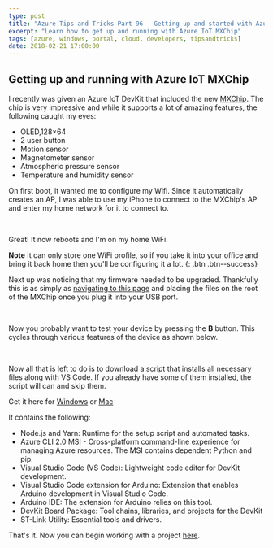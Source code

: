 ```yaml
---
type: post
title: "Azure Tips and Tricks Part 96 - Getting up and started with Azure IoT MXChip"
excerpt: "Learn how to get up and running with Azure IoT MXChip"
tags: [azure, windows, portal, cloud, developers, tipsandtricks]
date: 2018-02-21 17:00:00
---
```



## Getting up and running with Azure IoT MXChip

I recently was given an Azure IoT DevKit that included the new [MXChip](http://mxchip.com/az3166). The chip is very impressive and while it supports a lot of amazing features, the following caught my eyes:

* OLED,128×64
* 2 user button
* Motion sensor
* Magnetometer sensor
* Atmospheric pressure sensor
* Temperature and humidity sensor

On first boot, it wanted me to configure my Wifi. Since it automatically creates an AP, I was able to use my iPhone to connect to the MXChip's AP and enter my home network for it to connect to. 

<img :src="$withBase('/files/iotdevkit1.png')">

<img :src="$withBase('/files/iotdevkit2.png')">

<img :src="$withBase('/files/iotdevkit3.png')">

Great! It now reboots and I'm on my home WiFi. 

**Note** It can only store one WiFi profile, so if you take it into your office and bring it back home then you'll be configuring it a lot. 
{: .btn .btn--success} 

Next up was noticing that my firmware needed to be upgraded. Thankfully this is as simply as [navigating to this page](https://microsoft.github.io/azure-iot-developer-kit/docs/firmware-upgrading/) and placing the files on the root of the MXChip once you plug it into your USB port. 

<img :src="$withBase('/files/iotdevkit4.png')">

<img :src="$withBase('/files/iotdevkit5.png')">

Now you probably want to test your device by pressing the **B** button. This cycles through various features of the device as shown below. 

<img :src="$withBase('/files/iotdevkit6.png')">

<img :src="$withBase('/files/iotdevkit7.png')">

Now all that is left to do is to download a script that installs all necessary files along with VS Code. If you already have some of them installed, the script will can and skip them.

Get it here for [Windows](https://aka.ms/devkit/prod/installpackage/latest) or [Mac](https://aka.ms/devkit/prod/installpackage/mac/latest)

It contains the following: 

* Node.js and Yarn: Runtime for the setup script and automated tasks.
* Azure CLI 2.0 MSI - Cross-platform command-line experience for managing Azure resources. The MSI contains dependent Python and pip.
* Visual Studio Code (VS Code): Lightweight code editor for DevKit development.
* Visual Studio Code extension for Arduino: Extension that enables Arduino development in Visual Studio Code.
* Arduino IDE: The extension for Arduino relies on this tool.
* DevKit Board Package: Tool chains, libraries, and projects for the DevKit
* ST-Link Utility: Essential tools and drivers.

That's it. Now you can begin working with a project [here](https://microsoft.github.io/azure-iot-developer-kit/docs/projects/). 
